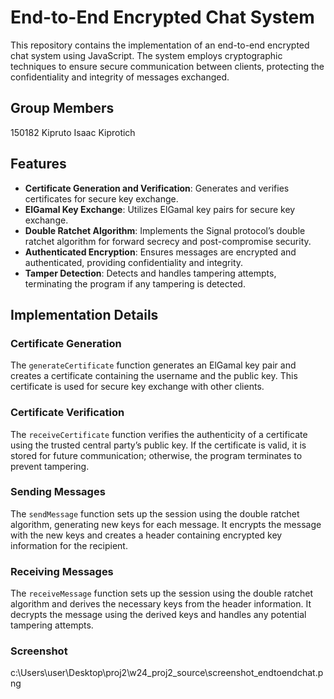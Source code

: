 # End-to-End Encrypted Chat System

This repository contains the implementation of an end-to-end encrypted chat system using JavaScript. The system employs cryptographic techniques to ensure secure communication between clients, protecting the confidentiality and integrity of messages exchanged.
## Group Members
150182 Kipruto Isaac Kiprotich


## Features

- **Certificate Generation and Verification**: Generates and verifies certificates for secure key exchange.
- **ElGamal Key Exchange**: Utilizes ElGamal key pairs for secure key exchange.
- **Double Ratchet Algorithm**: Implements the Signal protocol’s double ratchet algorithm for forward secrecy and post-compromise security.
- **Authenticated Encryption**: Ensures messages are encrypted and authenticated, providing confidentiality and integrity.
- **Tamper Detection**: Detects and handles tampering attempts, terminating the program if any tampering is detected.

## Implementation Details

### Certificate Generation

The `generateCertificate` function generates an ElGamal key pair and creates a certificate containing the username and the public key. This certificate is used for secure key exchange with other clients.

### Certificate Verification

The `receiveCertificate` function verifies the authenticity of a certificate using the trusted central party’s public key. If the certificate is valid, it is stored for future communication; otherwise, the program terminates to prevent tampering.

### Sending Messages

The `sendMessage` function sets up the session using the double ratchet algorithm, generating new keys for each message. It encrypts the message with the new keys and creates a header containing encrypted key information for the recipient.

### Receiving Messages

The `receiveMessage` function sets up the session using the double ratchet algorithm and derives the necessary keys from the header information. It decrypts the message using the derived keys and handles any potential tampering attempts.

### Screenshot
c:\Users\user\Desktop\proj2\w24_proj2_source\screenshot_endtoendchat.png